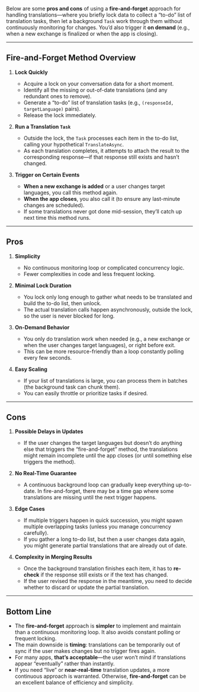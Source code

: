 ﻿<!--
UTC: 2025-01-10T04:11:52.9275797Z
-->

Below are some **pros and cons** of using a **fire-and-forget** approach for handling translations—where you briefly lock data to collect a “to-do” list of translation tasks, then let a background `Task` work through them without continuously monitoring for changes. You’d also trigger it **on demand** (e.g., when a new exchange is finalized or when the app is closing).

---

## Fire-and-Forget Method Overview

1. **Lock Quickly**
   - Acquire a lock on your conversation data for a short moment.
   - Identify all the missing or out-of-date translations (and any redundant ones to remove).
   - Generate a “to-do” list of translation tasks (e.g., `(responseId, targetLanguage)` pairs).
   - Release the lock immediately.

2. **Run a Translation `Task`**
   - Outside the lock, the `Task` processes each item in the to-do list, calling your hypothetical `TranslateAsync`.
   - As each translation completes, it attempts to attach the result to the corresponding response—if that response still exists and hasn’t changed.

3. **Trigger on Certain Events**
   - **When a new exchange is added** or a user changes target languages, you call this method again.
   - **When the app closes**, you also call it (to ensure any last-minute changes are scheduled).
   - If some translations never got done mid-session, they’ll catch up next time this method runs.

---

## Pros

1. **Simplicity**
   - No continuous monitoring loop or complicated concurrency logic.
   - Fewer complexities in code and less frequent locking.

2. **Minimal Lock Duration**
   - You lock only long enough to gather what needs to be translated and build the to-do list, then unlock.
   - The actual translation calls happen asynchronously, outside the lock, so the user is never blocked for long.

3. **On-Demand Behavior**
   - You only do translation work when needed (e.g., a new exchange or when the user changes target languages), or right before exit.
   - This can be more resource-friendly than a loop constantly polling every few seconds.

4. **Easy Scaling**
   - If your list of translations is large, you can process them in batches (the background task can chunk them).
   - You can easily throttle or prioritize tasks if desired.

---

## Cons

1. **Possible Delays in Updates**
   - If the user changes the target languages but doesn’t do anything else that triggers the “fire-and-forget” method, the translations might remain incomplete until the app closes (or until something else triggers the method).

2. **No Real-Time Guarantee**
   - A continuous background loop can gradually keep everything up-to-date. In fire-and-forget, there may be a time gap where some translations are missing until the next trigger happens.

3. **Edge Cases**
   - If multiple triggers happen in quick succession, you might spawn multiple overlapping tasks (unless you manage concurrency carefully).
   - If you gather a long to-do list, but then a user changes data again, you might generate partial translations that are already out of date.

4. **Complexity in Merging Results**
   - Once the background translation finishes each item, it has to **re-check** if the response still exists or if the text has changed.
   - If the user revised the response in the meantime, you need to decide whether to discard or update the partial translation.

---

## Bottom Line

- The **fire-and-forget** approach is **simpler** to implement and maintain than a continuous monitoring loop. It also avoids constant polling or frequent locking.
- The main downside is **timing**: translations can be temporarily out of sync if the user makes changes but no trigger fires again.
- For many apps, **that’s acceptable**—the user won’t mind if translations appear “eventually” rather than instantly.
- If you need “live” or **near-real-time** translation updates, a more continuous approach is warranted. Otherwise, **fire-and-forget** can be an excellent balance of efficiency and simplicity.
